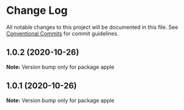 # Change Log

All notable changes to this project will be documented in this file.
See [Conventional Commits](https://conventionalcommits.org) for commit guidelines.

## 1.0.2 (2020-10-26)

**Note:** Version bump only for package apple





## 1.0.1 (2020-10-26)

**Note:** Version bump only for package apple
